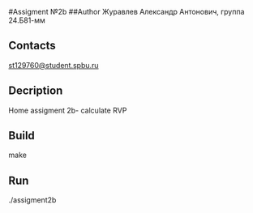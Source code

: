 #Assigment №2b
##Author
Журавлев Александр Антонович, группа 24.Б81-мм
## Contacts
st129760@student.spbu.ru
## Decription
Home assigment 2b- calculate RVP

## Build
make

## Run
./assigment2b
